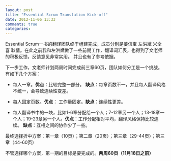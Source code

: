 ```yaml
---
layout: post
title: "Essential Scrum Translation Kick-off"
date: 2012-11-06 13:33
comments: true
categories: 
---
```


Essential Scrum一书的翻译团队终于组建完成，成员分别是姜信宝 左洪斌 米全喜
耿倩。在此之前我和左洪斌做了一些前期工作，翻译词汇表，也得到了文老师的积极反馈，反馈意见非常实用。 并且也有了参考依据。

下一步工作，文老师计划两周时间完成前三章60页，团队如何分工是一个挑战。 有如下几个方案：


- 每人一章。**优点**：比较完整一部分。 **缺点**：每章页数不一，并且每人翻译风格不统一，会导致连续性变差。

- 每人固定页数。**优点**： 工作量固定。**缺点**：连续性更差。

- 每人翻译书中的一块，比如1-6章分配给一个人；7-12章另一个人；13-18章一个人；19-23章另一个人。**优点**：工作分配相对平均，翻译风格保持比较连续。
**缺点**：互相之间的协作少了一些。

最终选择折中方案：第一章（10页）；第二章（20页）；第三章（29-44页）；第三章（44-60页）

不管选择哪个方案，第一期的目标是要完成的。**两周60页（11月18日之前）**
